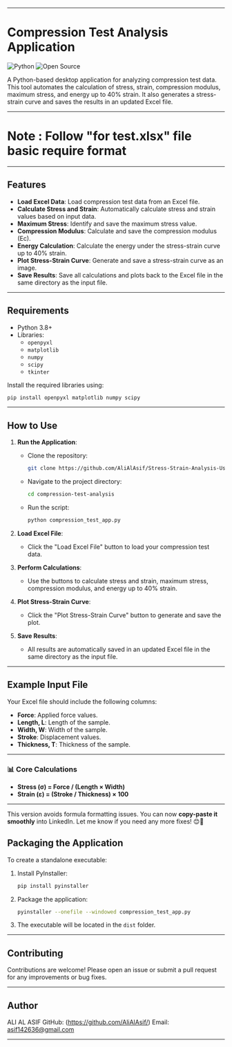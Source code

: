 
---

# Compression Test Analysis Application

![Python](https://img.shields.io/badge/Python-3.8%2B-blue)
![Open Source](https://img.shields.io/badge/Open%20Source-Yes-brightgreen)

A Python-based desktop application for analyzing compression test data. This tool automates the calculation of stress, strain, compression modulus, maximum stress, and energy up to 40% strain. It also generates a stress-strain curve and saves the results in an updated Excel file.

---
# Note : Follow "for test.xlsx" file basic require format
---

## Features

- **Load Excel Data**: Load compression test data from an Excel file.
- **Calculate Stress and Strain**: Automatically calculate stress and strain values based on input data.
- **Maximum Stress**: Identify and save the maximum stress value.
- **Compression Modulus**: Calculate and save the compression modulus (Ec).
- **Energy Calculation**: Calculate the energy under the stress-strain curve up to 40% strain.
- **Plot Stress-Strain Curve**: Generate and save a stress-strain curve as an image.
- **Save Results**: Save all calculations and plots back to the Excel file in the same directory as the input file.

---

## Requirements

- Python 3.8+
- Libraries:
  - `openpyxl`
  - `matplotlib`
  - `numpy`
  - `scipy`
  - `tkinter`

Install the required libraries using:
```bash
pip install openpyxl matplotlib numpy scipy
```

---

## How to Use

1. **Run the Application**:
   - Clone the repository:
     ```bash
     git clone https://github.com/AliAlAsif/Stress-Strain-Analysis-Using-Python-Excel/
     ```
   - Navigate to the project directory:
     ```bash
     cd compression-test-analysis
     ```
   - Run the script:
     ```bash
     python compression_test_app.py
     ```

2. **Load Excel File**:
   - Click the "Load Excel File" button to load your compression test data.

3. **Perform Calculations**:
   - Use the buttons to calculate stress and strain, maximum stress, compression modulus, and energy up to 40% strain.

4. **Plot Stress-Strain Curve**:
   - Click the "Plot Stress-Strain Curve" button to generate and save the plot.

5. **Save Results**:
   - All results are automatically saved in an updated Excel file in the same directory as the input file.

---

## Example Input File

Your Excel file should include the following columns:
- **Force**: Applied force values.
- **Length, L**: Length of the sample.
- **Width, W**: Width of the sample.
- **Stroke**: Displacement values.
- **Thickness, T**: Thickness of the sample.

---

### 📊 **Core Calculations**  
- **Stress (σ) = Force / (Length × Width)**  
- **Strain (ε) = (Stroke / Thickness) × 100**  
---

This version avoids formula formatting issues. You can now **copy-paste it smoothly** into LinkedIn. Let me know if you need any more fixes! 😊🚀

## Packaging the Application

To create a standalone executable:
1. Install PyInstaller:
   ```bash
   pip install pyinstaller
   ```
2. Package the application:
   ```bash
   pyinstaller --onefile --windowed compression_test_app.py
   ```
3. The executable will be located in the `dist` folder.

---


## Contributing

Contributions are welcome! Please open an issue or submit a pull request for any improvements or bug fixes.

---

## Author

ALI AL ASIF
GitHub: (https://github.com/AliAlAsif/) 
Email: asif142636@gmail.com

---
